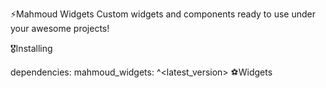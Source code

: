 ⚡Mahmoud Widgets
Custom widgets and components ready to use under your awesome projects!

🎖Installing

dependencies:
mahmoud_widgets: ^<latest_version>
⚽Widgets

